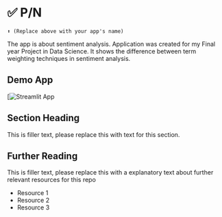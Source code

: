 # ✅ P/N
```
⬆️ (Replace above with your app's name)
```

The app is about sentiment analysis. Application was created for my Final year Project in Data Science. It shows the difference between term weighting techniques in sentiment analysis.

## Demo App

[![Streamlit App](https://theeveeyan-fyp-homepage-xoxvhf.streamlit.app/)

## Section Heading

This is filler text, please replace this with text for this section.

## Further Reading

This is filler text, please replace this with a explanatory text about further relevant resources for this repo
- Resource 1
- Resource 2
- Resource 3
